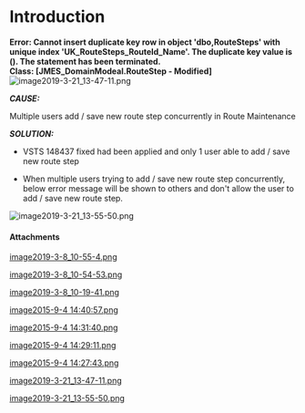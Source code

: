 # Introduction

**Error: Cannot insert duplicate key row in object 'dbo,RouteSteps' with unique index 'UK_RouteSteps_RouteId_Name'. The duplicate key value is (). The statement has been terminated. Class: [JMES_DomainModeal.RouteStep - Modified]** 
![image2019-3-21_13-47-11.png](/.attachments/45973711.png)



***CAUSE:***  

Multiple users add / save new route step concurrently in Route Maintenance

***SOLUTION:***  

- VSTS 148437 fixed had been applied and only 1 user able to add / save new route step


- When multiple users trying to add / save new route step concurrently, below error message will be shown to others and don't allow the user to add / save new route step.

![image2019-3-21_13-55-50.png](/.attachments/45973713.png)






#### Attachments

[image2019-3-8_10-55-4.png](/.attachments/45973701.png)
[image2019-3-8_10-54-53.png](/.attachments/45973702.png)
[image2019-3-8_10-19-41.png](/.attachments/45973703.png)
[image2015-9-4 14:40:57.png](/.attachments/45973704.png)
[image2015-9-4 14:31:40.png](/.attachments/45973705.png)
[image2015-9-4 14:29:11.png](/.attachments/45973706.png)
[image2015-9-4 14:27:43.png](/.attachments/45973707.png)
[image2019-3-21_13-47-11.png](/.attachments/45973711.png)
[image2019-3-21_13-55-50.png](/.attachments/45973713.png)
